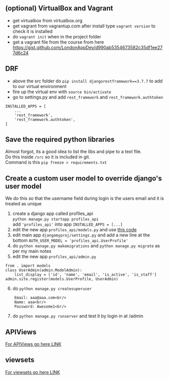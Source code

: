 

## (optional) VirtualBox and Vagrant

- get virtualbox from virtualbox.org
- get vagrant from vagrantup.com
  after install type `vagrant version` to check it is installed
- do `vagrant init` when in the project folder
- get a vagrant file from the course from here https://gist.github.com/LondonAppDev/d990ab5354673582c35df1ee277d6c24



## DRF

- above the src folder do `pip install djangorestframework==3.7.7` to add to our virtual environment
- fire up the virtual env with `source bin/activate`
- go to settings.py and add `rest_framework` and `rest_framework.authtoken`


```
INSTALLED_APPS = [
    ...
    'rest_framework',
    'rest_framework.authtoken',
]
```

## Save the required python libraries

Almost forgot, its a good idea to list the libs and pipe to a text file.<br/>
Do this inside `/src` so it is included in git.<br/>
Command is this `pip freeze > requirements.txt`

## Create a custom user model to override django's user model
We do this so that the username field during login is the users email and it is treated as unique
1. create a django app called profiles_api<br/>
   `python manage.py startapp profiles_api`<br/>
   add `'profiles_api'` into app `INSTALLED_APPS = [...]`
2. edit the new app `profiles_api/models.py` and use [this code](../profiles_api/models.py) 
3. edit main app `djangomyproj/settings.py` and add a new line at the bottom 
    `AUTH_USER_MODEL = 'profiles_api.UserProfile'`
4. do `python manage.py makemigrations` and `python manage.py migrate` as per my main notes
5. edit the new app `profiles_api/admin.py` 

```
from . import models
class UserAdmin(admin.ModelAdmin):
    list_display = ['id', 'name', 'email', 'is_active', 'is_staff']
admin.site.register(models.UserProfile, UserAdmin)
```

6. do `python manage.py createsuperuser`<br/>
```
    Email: aaa@aaa.com<br/>
    Name: aaa<br/>
    Password: Awesome1<br/>
```
7. do `python manage.py runserver` and test it by login in at /admin

## APIViews

[For APIViews go here LINK](./APIView.md)

## viewsets

[For viewsets go here LINK](./viewsets.md)











